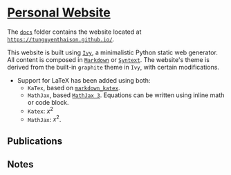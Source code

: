 # [Personal Website](https://tunguyenthaison.github.io/)

The [`docs`](/docs) folder contains the website located at [`https://tunguyenthaison.github.io/`](https://tunguyenthaison.github.io/). 

This website is built using [`Ivy`](http://www.dmulholl.com/docs/ivy/dev/index.html), a minimalistic Python static web generator. 
All content is composed in [`Markdown`](https://www.markdownguide.org/) or [`Syntext`](http://www.dmulholl.com/docs/syntext/master/). 
The website's theme is derived from the built-in `graphite` theme in `Ivy`, with certain modifications.

* Support for LaTeX has been added using both:
  * `KaTex`, based on [`markdown_katex`](https://pypi.org/project/markdown-katex/). 
  * `MathJax`, based [`MathJax 3`](https://docs.mathjax.org/en/v3.2-latest/upgrading/whats-new-3.0.html). 
  Equations can be written using inline math or code block. 
  * `Katex`: $`x^2`$
  * `MathJax`: $x^2$.
  
## Publications



## Notes

